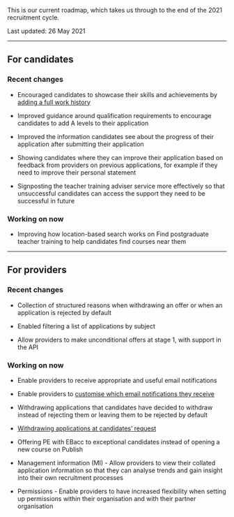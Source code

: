 <p class="govuk-body-l">This is our current roadmap, which takes us through to the end of the 2021 recruitment cycle.</p>

<p class="govuk-hint">Last updated: 26 May 2021</p>

***

## For candidates

### Recent changes

* Encouraged candidates to showcase their skills and achievements by [adding a full work history](https://bat-design-history.netlify.app/apply-for-teacher-training/work-history-iteration/)

* Improved guidance around qualification requirements to encourage candidates to add A levels to their application

* Improved the information candidates see about the progress of their application after submitting their application

* Showing candidates where they can improve their application based on feedback from providers on previous applications, for example if they need to improve their personal statement

* Signposting the teacher training adviser service more effectively so that unsuccessful candidates can access the support they need to be successful in future

### Working on now

* Improving how location-based search works on Find postgraduate teacher training to help candidates find courses near them

***

## For providers

### Recent changes

* Collection of structured reasons when withdrawing an offer or when an application is rejected by default

* Enabled filtering a list of applications by subject

* Allow providers to make unconditional offers at stage 1, with support in the API

### Working on now

* Enable providers to receive appropriate and useful email notifications

* Enable providers to [customise which email notifications they receive](https://bat-design-history.netlify.app/manage-teacher-training-applications/managing-individual-email-notifications/)

* Withdrawing applications that candidates have decided to withdraw instead of rejecting them or leaving them to be rejected by default

* [Withdrawing applications at candidates’ request](https://bat-design-history.netlify.app/manage-teacher-training-applications/withdrawing-an-application-iteration-2/)

* Offering PE with EBacc to exceptional candidates instead of opening a new course on Publish

* Management information (MI) - Allow providers to view their collated application information so that they can analyse trends and gain insight into their own recruitment processes

* Permissions - Enable providers to have increased flexibility when setting up permissions within their organisation and with their partner organisation
